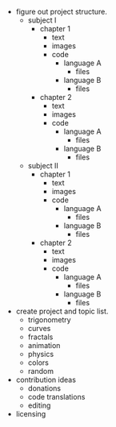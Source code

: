 - figure out project structure.
  - subject I
    - chapter 1
      - text
      - images
      - code
        - language A
          - files
        - language B
          - files
    - chapter 2
      - text
      - images
      - code
        - language A
          - files
        - language B
          - files
  - subject II
    - chapter 1
      - text
      - images
      - code
        - language A
          - files
        - language B
          - files
    - chapter 2
      - text
      - images
      - code
        - language A
          - files
        - language B
          - files
- create project and topic list.
  - trigonometry
  - curves
  - fractals
  - animation
  - physics
  - colors
  - random
- contribution ideas
  - donations
  - code translations
  - editing
- licensing

